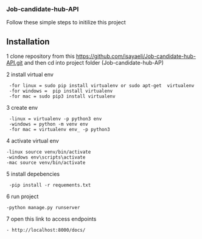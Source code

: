 ### Job-candidate-hub-API

Follow these simple steps to initilize this project
  ## Installation
  
  1 clone repository from this https://github.com/isayaeli/Job-candidate-hub-API.git and then cd into project folder (Job-candidate-hub-AP)
  
  2 install virtual env
  
     -for linux = sudo pip install virtualenv or sudo apt-get  virtualenv
     -for windows =  pip install virtualenv
     -for mac = sudo pip3 install virtualenv
            
  3 create env
  
     -linux = virtualenv -p python3 env
     -windows = python -m venv env
     -for mac = virtualenv env_ -p python3
     
  4 activate virtual env
  
    -linux source venv/bin/activate
    -windows env\scripts\activate
    -mac source venv/bin/activate
       
  5 install depebencies
  
     -pip install -r requements.txt
  
  6 run project
  
    -python manage.py runserver
    
  7 open this link to access endpoints
  
    - http://localhost:8000/docs/
